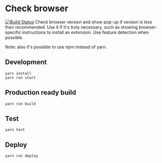 # Check browser
[![Build Status](https://travis-ci.org/pure-js/check-browser.svg?branch=master)](https://travis-ci.org/pure-js/check-browser)
Check browser version and show pop-up if version is less then recommended.
Use it if it's truly necessary, such as showing browser-specific instructions to install an extension. Use feature detection when possible.

Note: also it's possible to use npm instead of yarn.
## Development
    yarn install
    yarn run start

## Production ready build
    yarn run build

## Test
    yarn test

## Deploy
    yarn run deploy
